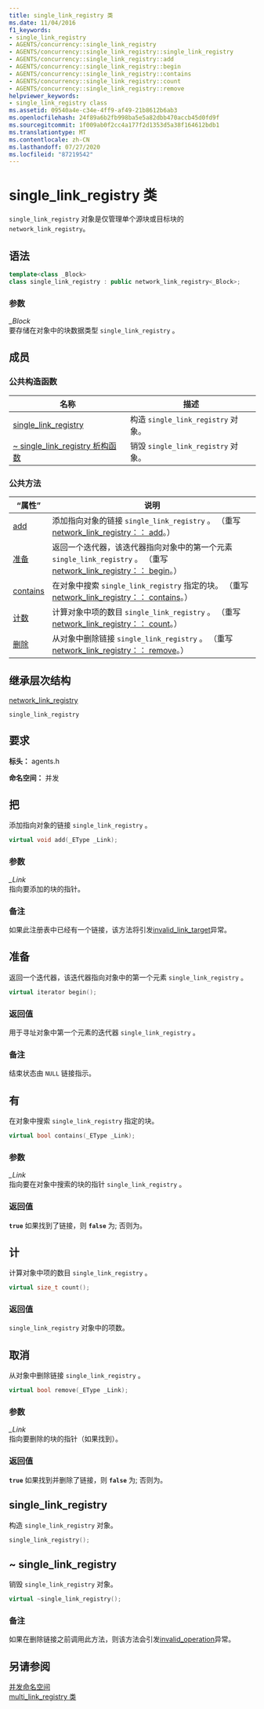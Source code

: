 ```yaml
---
title: single_link_registry 类
ms.date: 11/04/2016
f1_keywords:
- single_link_registry
- AGENTS/concurrency::single_link_registry
- AGENTS/concurrency::single_link_registry::single_link_registry
- AGENTS/concurrency::single_link_registry::add
- AGENTS/concurrency::single_link_registry::begin
- AGENTS/concurrency::single_link_registry::contains
- AGENTS/concurrency::single_link_registry::count
- AGENTS/concurrency::single_link_registry::remove
helpviewer_keywords:
- single_link_registry class
ms.assetid: 09540a4e-c34e-4ff9-af49-21b8612b6ab3
ms.openlocfilehash: 24f89a6b2fb998ba5e5a82dbb470accb45d0fd9f
ms.sourcegitcommit: 1f009ab0f2cc4a177f2d1353d5a38f164612bdb1
ms.translationtype: MT
ms.contentlocale: zh-CN
ms.lasthandoff: 07/27/2020
ms.locfileid: "87219542"
---
```

# <a name="single_link_registry-class"></a>single_link_registry 类

`single_link_registry` 对象是仅管理单个源块或目标块的 `network_link_registry`。

## <a name="syntax"></a>语法

```cpp
template<class _Block>
class single_link_registry : public network_link_registry<_Block>;
```

### <a name="parameters"></a>参数

*_Block*<br/>
要存储在对象中的块数据类型 `single_link_registry` 。

## <a name="members"></a>成员

### <a name="public-constructors"></a>公共构造函数

|名称|描述|
|----------|-----------------|
|[single_link_registry](#ctor)|构造 `single_link_registry` 对象。|
|[~ single_link_registry 析构函数](#dtor)|销毁 `single_link_registry` 对象。|

### <a name="public-methods"></a>公共方法

|“属性”|说明|
|----------|-----------------|
|[add](#add)|添加指向对象的链接 `single_link_registry` 。 （重写[network_link_registry：： add](network-link-registry-class.md#add)。）|
|[准备](#begin)|返回一个迭代器，该迭代器指向对象中的第一个元素 `single_link_registry` 。 （重写[network_link_registry：： begin](network-link-registry-class.md#begin)。）|
|[contains](#contains)|在对象中搜索 `single_link_registry` 指定的块。 （重写[network_link_registry：： contains](network-link-registry-class.md#contains)。）|
|[计数](#count)|计算对象中项的数目 `single_link_registry` 。 （重写[network_link_registry：： count](network-link-registry-class.md#count)。）|
|[删除](#remove)|从对象中删除链接 `single_link_registry` 。 （重写[network_link_registry：： remove](network-link-registry-class.md#remove)。）|

## <a name="inheritance-hierarchy"></a>继承层次结构

[network_link_registry](network-link-registry-class.md)

`single_link_registry`

## <a name="requirements"></a>要求

**标头：** agents.h

**命名空间：** 并发

## <a name="add"></a><a name="add"></a>把

添加指向对象的链接 `single_link_registry` 。

```cpp
virtual void add(_EType _Link);
```

### <a name="parameters"></a>参数

*_Link*<br/>
指向要添加的块的指针。

### <a name="remarks"></a>备注

如果此注册表中已经有一个链接，该方法将引发[invalid_link_target](invalid-link-target-class.md)异常。

## <a name="begin"></a><a name="begin"></a>准备

返回一个迭代器，该迭代器指向对象中的第一个元素 `single_link_registry` 。

```cpp
virtual iterator begin();
```

### <a name="return-value"></a>返回值

用于寻址对象中第一个元素的迭代器 `single_link_registry` 。

### <a name="remarks"></a>备注

结束状态由 `NULL` 链接指示。

## <a name="contains"></a><a name="contains"></a>有

在对象中搜索 `single_link_registry` 指定的块。

```cpp
virtual bool contains(_EType _Link);
```

### <a name="parameters"></a>参数

*_Link*<br/>
指向要在对象中搜索的块的指针 `single_link_registry` 。

### <a name="return-value"></a>返回值

**`true`** 如果找到了链接，则 **`false`** 为; 否则为。

## <a name="count"></a><a name="count"></a>计

计算对象中项的数目 `single_link_registry` 。

```cpp
virtual size_t count();
```

### <a name="return-value"></a>返回值

`single_link_registry` 对象中的项数。

## <a name="remove"></a><a name="remove"></a>取消

从对象中删除链接 `single_link_registry` 。

```cpp
virtual bool remove(_EType _Link);
```

### <a name="parameters"></a>参数

*_Link*<br/>
指向要删除的块的指针（如果找到）。

### <a name="return-value"></a>返回值

**`true`** 如果找到并删除了链接，则 **`false`** 为; 否则为。

## <a name="single_link_registry"></a><a name="ctor"></a>single_link_registry

构造 `single_link_registry` 对象。

```cpp
single_link_registry();
```

## <a name="single_link_registry"></a><a name="dtor"></a>~ single_link_registry

销毁 `single_link_registry` 对象。

```cpp
virtual ~single_link_registry();
```

### <a name="remarks"></a>备注

如果在删除链接之前调用此方法，则该方法会引发[invalid_operation](invalid-operation-class.md)异常。

## <a name="see-also"></a>另请参阅

[并发命名空间](concurrency-namespace.md)<br/>
[multi_link_registry 类](multi-link-registry-class.md)
